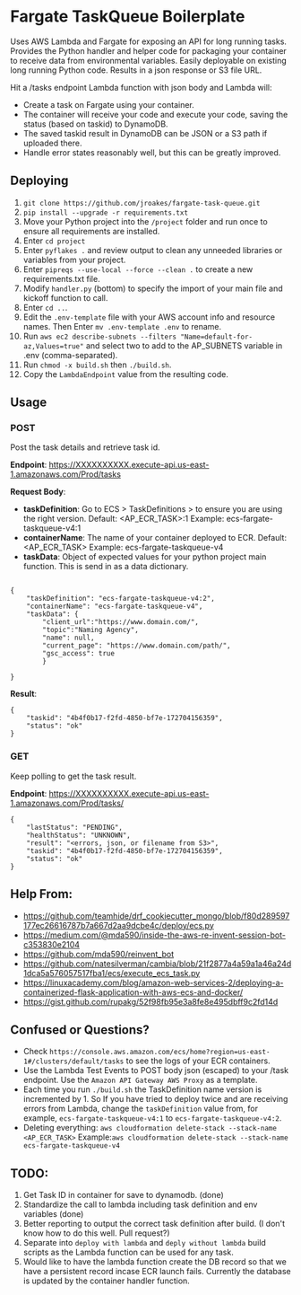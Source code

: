 # Fargate TaskQueue Boilerplate

Uses AWS Lambda and Fargate for exposing an API for long running tasks. Provides the Python handler and helper code for packaging your container to receive data from environmental variables.  Easily deployable on existing long running Python code.  Results in a json response or S3 file URL.

Hit a /tasks endpoint Lambda function with json body and Lambda will:
* Create a task on Fargate using your container.
* The container will receive your code and execute your code, saving the status (based on taskid) to DynamoDB.
* The saved taskid result in DynamoDB can be JSON or a S3 path if uploaded there.
* Handle error states reasonably well, but this can be greatly improved.


## Deploying

1. `git clone https://github.com/jroakes/fargate-task-queue.git`
1. `pip install --upgrade -r requirements.txt`
1. Move your Python project into the `/project` folder and run once to ensure all requirements are installed.
1. Enter `cd project`
1. Enter `pyflakes .` and review output to clean any unneeded libraries or variables from your project.
1. Enter `pipreqs --use-local --force --clean .` to create a new requirements.txt file.
1. Modify `handler.py` (bottom) to specify the import of your main file and kickoff function to call.
1. Enter `cd ..`.
1. Edit the `.env-template` file with your AWS account info and resource names. Then Enter `mv .env-template .env` to rename.
1. Run `aws ec2 describe-subnets --filters "Name=default-for-az,Values=true"` and select two to add to the AP_SUBNETS variable in .env (comma-separated).
1. Run `chmod -x build.sh` then `./build.sh`.
1. Copy the `LambdaEndpoint` value from the resulting code.


## Usage

### POST
Post the task details and retrieve task id.

**Endpoint**: https://XXXXXXXXXX.execute-api.us-east-1.amazonaws.com/Prod/tasks

**Request Body**:

* **taskDefinition**: Go to ECS > TaskDefinitions > <task-name> to ensure you are using the right version. Default: <AP_ECR_TASK>:1 Example: ecs-fargate-taskqueue-v4:1
* **containerName**: The name of your container deployed to ECR.  Default: <AP_ECR_TASK> Example: ecs-fargate-taskqueue-v4
* **taskData**: Object of expected values for your python project main function.  This is send in as a data dictionary.

```

{
    "taskDefinition": "ecs-fargate-taskqueue-v4:2",
    "containerName": "ecs-fargate-taskqueue-v4",
    "taskData": {
    	"client_url":"https://www.domain.com/",
    	"topic":"Naming Agency",
    	"name": null,
    	"current_page": "https://www.domain.com/path/",
    	"gsc_access": true
    	}

}

```

**Result**:

```
{
    "taskid": "4b4f0b17-f2fd-4850-bf7e-172704156359",
    "status": "ok"
}
```



### GET
Keep polling to get the task result.

**Endpoint**: https://XXXXXXXXXX.execute-api.us-east-1.amazonaws.com/Prod/tasks/<taskid>

```
{
    "lastStatus": "PENDING",
    "healthStatus": "UNKNOWN",
    "result": "<errors, json, or filename from S3>",
    "taskid": "4b4f0b17-f2fd-4850-bf7e-172704156359",
    "status": "ok"
}
```



## Help From:

* https://github.com/teamhide/drf_cookiecutter_mongo/blob/f80d289597177ec26616787b7a667d2aa9dcbe4c/deploy/ecs.py
* https://medium.com/@mda590/inside-the-aws-re-invent-session-bot-c353830e2104
* https://github.com/mda590/reinvent_bot
* https://github.com/natesilverman/cambia/blob/21f2877a4a59a1a46a24d1dca5a576057517fba1/ecs/execute_ecs_task.py
* https://linuxacademy.com/blog/amazon-web-services-2/deploying-a-containerized-flask-application-with-aws-ecs-and-docker/
* https://gist.github.com/rupakg/52f98fb95e3a8fe8e495dbff9c2fd14d


## Confused or Questions?
* Check `https://console.aws.amazon.com/ecs/home?region=us-east-1#/clusters/default/tasks` to see the logs of your ECR containers.
* Use the Lambda Test Events to POST body json (escaped) to your /task endpoint. Use the `Amazon API Gateway AWS Proxy` as a template.
* Each time you run `./build.sh` the TaskDefinition name version is incremented by 1.  So If you have tried to deploy twice and are receiving errors from Lambda, change the `taskDefinition` value from, for example, `ecs-fargate-taskqueue-v4:1` to `ecs-fargate-taskqueue-v4:2`.
* Deleting everything: `aws cloudformation delete-stack --stack-name <AP_ECR_TASK>` Example:`aws cloudformation delete-stack --stack-name ecs-fargate-taskqueue-v4`


## TODO:
1. Get Task ID in container for save to dynamodb. (done)
1. Standardize the call to lambda including task definition and env variables (done)
1. Better reporting to output the correct task definition after build. (I don't know how to do this well.  Pull request?)
1. Separate into `deploy with lambda` and `deply without lambda` build scripts as the Lambda function can be used for any task.
1. Would like to have the lambda function create the DB record so that we have a persistent record incase ECR launch fails.  Currently the database is updated by the container handler function.
